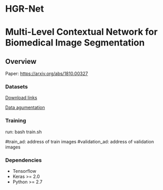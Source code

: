 # HGR-Net
# Multi-Level Contextual Network for Biomedical Image Segmentation
## Overview
Paper: https://arxiv.org/abs/1810.00327
### Datasets
[Download links](http://www.ouhands.oulu.fi/)



[Data agumentation](https://github.com/codebox/image_augmentor)

### Training

run:
bash train.sh

 #train_ad: address of train images 
 #validation_ad: address of validation images

 
### Dependencies
* Tensorflow
* Keras >= 2.0
* Python >= 2.7
